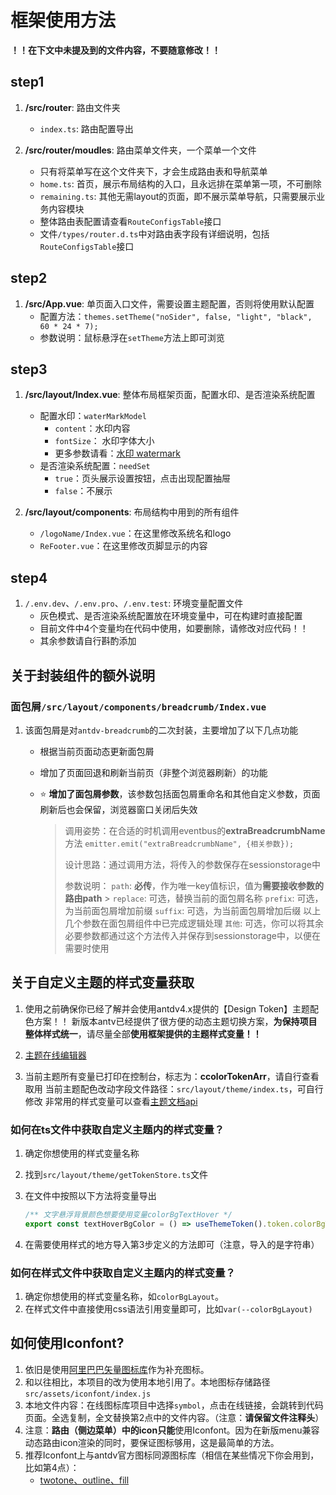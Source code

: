 # 框架使用方法

**！！在下文中未提及到的文件内容，不要随意修改！！**

## step1

1. **/src/router**: 路由文件夹

   - `index.ts`: 路由配置导出

2. **/src/router/moudles**: 路由菜单文件夹，一个菜单一个文件
   - 只有将菜单写在这个文件夹下，才会生成路由表和导航菜单
   - `home.ts`: 首页，展示布局结构的入口，且永远排在菜单第一项，不可删除
   - `remaining.ts`: 其他无需layout的页面，即不展示菜单导航，只需要展示业务内容模块
   - 整体路由表配置请查看`RouteConfigsTable`接口
   - 文件`/types/router.d.ts`中对路由表字段有详细说明，包括`RouteConfigsTable`接口

## step2

1. **/src/App.vue**: 单页面入口文件，需要设置主题配置，否则将使用默认配置
   - 配置方法：`themes.setTheme("noSider", false, "light", "black", 60 * 24 * 7);`
   - 参数说明：鼠标悬浮在`setTheme`方法上即可浏览

## step3

1. **/src/layout/Index.vue**: 整体布局框架页面，配置水印、是否渲染系统配置

   - 配置水印：`waterMarkModel`
     - `content`：水印内容
     - `fontSize`： 水印字体大小
     - 更多参数请看：[水印 watermark](https://www.antdv.com/components/watermark-cn)
   - 是否渲染系统配置：`needSet`
     - `true`：页头展示设置按钮，点击出现配置抽屉
     - `false`：不展示

2. **/src/layout/components**: 布局结构中用到的所有组件
   - `/logoName/Index.vue`：在这里修改系统名和logo
   - `ReFooter.vue`：在这里修改页脚显示的内容

## step4

1. `/.env.dev`、`/.env.pro`、`/.env.test`: 环境变量配置文件
   - 灰色模式、是否渲染系统配置放在环境变量中，可在构建时直接配置
   - 目前文件中4个变量均在代码中使用，如要删除，请修改对应代码！！
   - 其余参数请自行斟酌添加

## 关于封装组件的额外说明

### 面包屑`/src/layout/components/breadcrumb/Index.vue`

1. 该面包屑是对`antdv-breadcrumb`的二次封装，主要增加了以下几点功能

   - 根据当前页面动态更新面包屑
   - 增加了页面回退和刷新当前页（非整个浏览器刷新）的功能
   - ⭐️ **增加了面包屑参数**，该参数包括面包屑重命名和其他自定义参数，页面刷新后也会保留，浏览器窗口关闭后失效

     > 调用姿势：在合适的时机调用eventbus的**extraBreadcrumbName**方法
     > `emitter.emit("extraBreadcrumbName", {相关参数});`
     >
     > 设计思路：通过调用方法，将传入的参数保存在sessionstorage中
     >
     > 参数说明：
     > `path`: **必传**，作为唯一key值标识，值为**需要接收参数的路由path** > `replace`: 可选，替换当前的面包屑名称
     > `prefix`: 可选，为当前面包屑增加前缀
     > `suffix`: 可选，为当前面包屑增加后缀
     > 以上几个参数在面包屑组件中已完成逻辑处理
     > `其他`: 可选，你可以将其余必要参数都通过这个方法传入并保存到sessionstorage中，以便在需要时使用

## 关于自定义主题的样式变量获取

1. 使用之前确保你已经了解并会使用antdv4.x提供的【Design Token】主题配色方案！！
   新版本antv已经提供了很方便的动态主题切换方案，**为保持项目整体样式统一**，请尽量全部**使用框架提供的主题样式变量！！**

2. [主题在线编辑器](https://www.antdv.com/theme-editor-cn)

3. 当前主题所有变量已打印在控制台，标志为：**ccolorTokenArr**，请自行查看取用
   当前主题配色改动字段文件路径：`src/layout/theme/index.ts`，可自行修改
   非常用的样式变量可以查看[主题文档api](https://www.antdv.com/docs/vue/customize-theme-cn#api)

### 如何在ts文件中获取自定义主题内的样式变量？

1. 确定你想使用的样式变量名称
2. 找到`src/layout/theme/getTokenStore.ts`文件
3. 在文件中按照以下方法将变量导出

   ```javascript
   /** 文字悬浮背景颜色想要使用变量colorBgTextHover */
   export const textHoverBgColor = () => useThemeToken().token.colorBgTextHover;
   ```

4. 在需要使用样式的地方导入第3步定义的方法即可（注意，导入的是字符串）

### 如何在样式文件中获取自定义主题内的样式变量？

1. 确定你想使用的样式变量名称，如`colorBgLayout`。
2. 在样式文件中直接使用css语法引用变量即可，比如`var(--colorBgLayout)`

## 如何使用Iconfont?

1. 依旧是使用[阿里巴巴矢量图标库](https://www.iconfont.cn/?spm=a313x.manage_type_myprojects.i3.2.1bf93a81iCTRD5)作为补充图标。
2. 和以往相比，本项目的改为使用本地引用了。本地图标存储路径`src/assets/iconfont/index.js`
3. 本地文件内容：在线图标库项目中选择`symbol`，点击在线链接，会跳转到代码页面。全选复制，全文替换第2点中的文件内容。（注意：**请保留文件注释头**）
4. 注意：**路由（侧边菜单）**中的icon**只能**使用Iconfont。因为在新版menu兼容动态路由icon渲染的同时，要保证图标够用，这是最简单的方法。
5. 推荐Iconfont上与antdv官方图标同源图标库（相信在某些情况下你会用到，比如第4点）：
   - [twotone、outline、fill](https://www.iconfont.cn/user/detail?spm=a313x.collections_detail.i1.d9bd4f23f.40283a81xxiYj4&uid=5295564&nid=U24YmIFfC8lJ)
